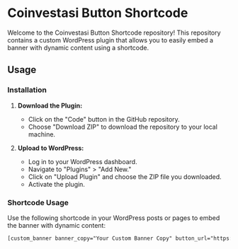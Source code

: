 # Coinvestasi Button Shortcode

Welcome to the Coinvestasi Button Shortcode repository! This repository contains a custom WordPress plugin that allows you to easily embed a banner with dynamic content using a shortcode.

## Usage

### Installation

1. **Download the Plugin:**
   - Click on the "Code" button in the GitHub repository.
   - Choose "Download ZIP" to download the repository to your local machine.

2. **Upload to WordPress:**
   - Log in to your WordPress dashboard.
   - Navigate to "Plugins" > "Add New."
   - Click on "Upload Plugin" and choose the ZIP file you downloaded.
   - Activate the plugin.

### Shortcode Usage

Use the following shortcode in your WordPress posts or pages to embed the banner with dynamic content:

```html
[custom_banner banner_copy="Your Custom Banner Copy" button_url="https://coinvestasi.com" button_label="Click Me"]
